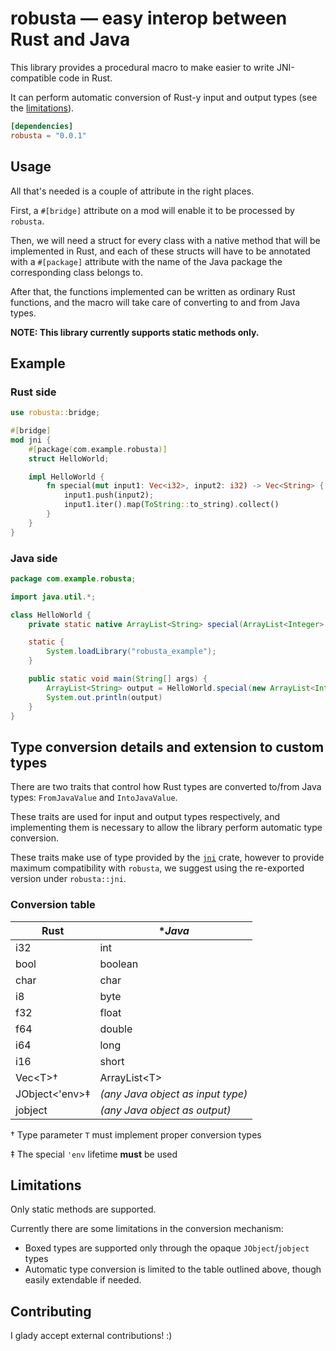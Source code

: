 # robusta &mdash; easy interop between Rust and Java

This library provides a procedural macro to make easier to write JNI-compatible code in Rust.

It can perform automatic conversion of Rust-y input and output types (see the [limitations](#limitations)).

```toml
[dependencies]
robusta = "0.0.1"
```

## Usage
All that's needed is a couple of attribute in the right places.

First, a `#[bridge]` attribute on a mod will enable it to be processed by `robusta`.

Then, we will need a struct for every class with a native method that will be implemented in Rust,
and each of these structs will have to be annotated with a `#[package]` attribute
with the name of the Java package the corresponding class belongs to.

After that, the functions implemented can be written as ordinary Rust functions, and the macro will
take care of converting to and from Java types.

**NOTE: This library currently supports static methods only.**

## Example
### Rust side
```rust
use robusta::bridge;

#[bridge]
mod jni {
    #[package(com.example.robusta)]
    struct HelloWorld;

    impl HelloWorld {
        fn special(mut input1: Vec<i32>, input2: i32) -> Vec<String> {
            input1.push(input2);
            input1.iter().map(ToString::to_string).collect()
        }
    }
}
```

### Java side
```java
package com.example.robusta;

import java.util.*;

class HelloWorld {
    private static native ArrayList<String> special(ArrayList<Integer> input1, int input2);

    static {
        System.loadLibrary("robusta_example");
    }

    public static void main(String[] args) {
        ArrayList<String> output = HelloWorld.special(new ArrayList<Integer>(List.of(1, 2, 3)), 4);
        System.out.println(output)
    }
}
```

## Type conversion details and extension to custom types
There are two traits that control how Rust types are converted to/from Java types:
`FromJavaValue` and `IntoJavaValue`.

These traits are used for input and output types respectively, and implementing them
is necessary to allow the library perform automatic type conversion.

These traits make use of type provided by the  [`jni`](https://crates.io/crates/jni) crate,
however to provide maximum compatibility with `robusta`, we suggest using the re-exported version under `robusta::jni`.

### Conversion table

| **Rust**       | **Java*                           |
|----------------|-----------------------------------|
| i32            | int                               |
| bool           | boolean                           |
| char           | char                              |
| i8             | byte                              |
| f32            | float                             |
| f64            | double                            |
| i64            | long                              |
| i16            | short                             |
| Vec\<T\>†      | ArrayList\<T\>                    |
| JObject<'env>‡ | *(any Java object as input type)* |
| jobject        | *(any Java object as output)*     |

† Type parameter `T` must implement proper conversion types

‡ The special `'env` lifetime **must** be used

## Limitations
Only static methods are supported.

Currently there are some limitations in the conversion mechanism:
 * Boxed types are supported only through the opaque `JObject`/`jobject` types
 * Automatic type conversion is limited to the table outlined above, though easily extendable if needed.


## Contributing
I glady accept external contributions! :)